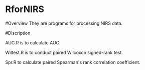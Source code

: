 # RforNIRS

#Overview
They are programs for processing NIRS data.

#Discription

AUC.R 
is to calculate AUC.

Wiltest.R 
is to conduct paired Wilcoxon signed-rank test.

Spr.R
to calculate paired Spearman's rank correlation coefficient.
